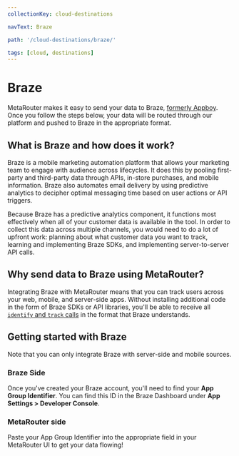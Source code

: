 ```yaml
---
collectionKey: cloud-destinations

navText: Braze

path: '/cloud-destinations/braze/'

tags: [cloud, destinations]
---
```


# Braze

MetaRouter makes it easy to send your data to Braze, [formerly Appboy](https://www.braze.com/documentation/braze_faqs/?utm_campaign=2017-Braze-Launch&utm_medium=Appboy-Dashboard&utm_source=Dashboard-Email). Once you follow the steps below, your data will be routed through our platform and pushed to Braze in the appropriate format.

## What is Braze and how does it work?

Braze is a mobile marketing automation platform that allows your marketing team to engage with audience across lifecycles. It does this by pooling first-party and third-party data through APIs, in-store purchases, and mobile information. Braze also automates email delivery by using predictive analytics to decipher optimal messaging time based on user actions or API triggers.

Because Braze has a predictive analytics component, it functions most effectively when all of your customer data is available in the tool. In order to collect this data across multiple channels, you would need to do a lot of upfront work: planning about what customer data you want to track, learning and implementing Braze SDKs, and implementing server-to-server API calls.

## Why send data to Braze using MetaRouter?

Integrating Braze with MetaRouter means that you can track users across your web, mobile, and server-side apps. Without installing additional code in the form of Braze SDKs or API libraries, you'll be able to receive all [`identify` and `track` calls](,,/calls.html) in the format that Braze understands.

## Getting started with Braze

Note that you can only integrate Braze with server-side and mobile sources.

### Braze Side

Once you've created your Braze account, you'll need to find your **App Group Identifier**. You can find this ID in the Braze Dashboard under **App Settings > Developer Console**.

### MetaRouter side

Paste your App Group Identifier into the appropriate field in your MetaRouter UI to get your data flowing!
